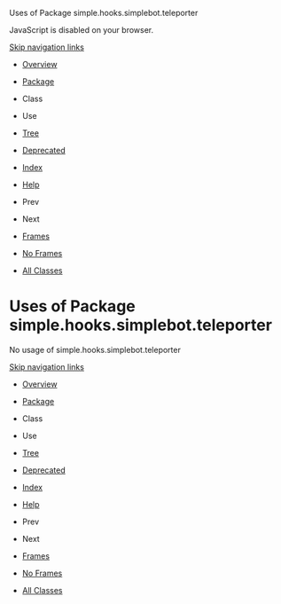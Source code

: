 Uses of Package simple.hooks.simplebot.teleporter   <!-- try { if (location.href.indexOf('is-external=true') == -1) { parent.document.title="Uses of Package simple.hooks.simplebot.teleporter"; } } catch(err) { } //-->

JavaScript is disabled on your browser.

[Skip navigation links](#skip.navbar.top "Skip navigation links")

*   [Overview](../../../../overview-summary.html)
*   [Package](package-summary.html)
*   Class
*   Use
*   [Tree](package-tree.html)
*   [Deprecated](../../../../deprecated-list.html)
*   [Index](../../../../index-files/index-1.html)
*   [Help](../../../../help-doc.html)

*   Prev
*   Next

*   [Frames](../../../../index.html?simple/hooks/simplebot/teleporter/package-use.html)
*   [No Frames](package-use.html)

*   [All Classes](../../../../allclasses-noframe.html)

<!-- allClassesLink = document.getElementById("allclasses\_navbar\_top"); if(window==top) { allClassesLink.style.display = "block"; } else { allClassesLink.style.display = "none"; } //-->

Uses of Package  
simple.hooks.simplebot.teleporter
===================================================

No usage of simple.hooks.simplebot.teleporter

[Skip navigation links](#skip.navbar.bottom "Skip navigation links")

*   [Overview](../../../../overview-summary.html)
*   [Package](package-summary.html)
*   Class
*   Use
*   [Tree](package-tree.html)
*   [Deprecated](../../../../deprecated-list.html)
*   [Index](../../../../index-files/index-1.html)
*   [Help](../../../../help-doc.html)

*   Prev
*   Next

*   [Frames](../../../../index.html?simple/hooks/simplebot/teleporter/package-use.html)
*   [No Frames](package-use.html)

*   [All Classes](../../../../allclasses-noframe.html)

<!-- allClassesLink = document.getElementById("allclasses\_navbar\_bottom"); if(window==top) { allClassesLink.style.display = "block"; } else { allClassesLink.style.display = "none"; } //-->